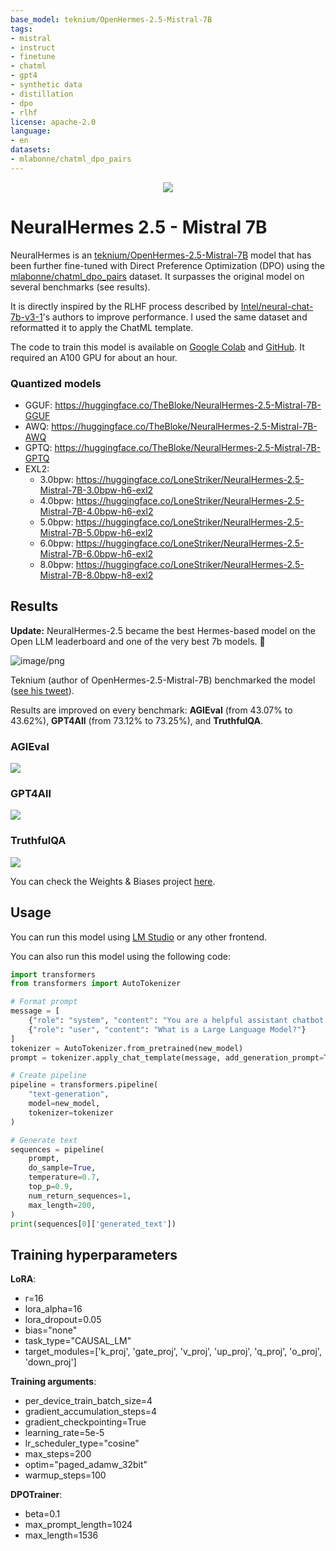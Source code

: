 ```yaml
---
base_model: teknium/OpenHermes-2.5-Mistral-7B
tags:
- mistral
- instruct
- finetune
- chatml
- gpt4
- synthetic data
- distillation
- dpo
- rlhf
license: apache-2.0
language:
- en
datasets:
- mlabonne/chatml_dpo_pairs
---
```


<center><img src="https://i.imgur.com/qIhaFNM.png"></center>

# NeuralHermes 2.5 - Mistral 7B

NeuralHermes is an [teknium/OpenHermes-2.5-Mistral-7B](https://huggingface.co/teknium/OpenHermes-2.5-Mistral-7B) model that has been further fine-tuned with Direct Preference Optimization (DPO) using the [mlabonne/chatml_dpo_pairs](https://huggingface.co/datasets/mlabonne/chatml_dpo_pairs) dataset. It surpasses the original model on several benchmarks (see results).

It is directly inspired by the RLHF process described by [Intel/neural-chat-7b-v3-1](https://huggingface.co/Intel/neural-chat-7b-v3-1)'s authors to improve performance. I used the same dataset and reformatted it to apply the ChatML template.

The code to train this model is available on [Google Colab](https://colab.research.google.com/drive/15iFBr1xWgztXvhrj5I9fBv20c7CFOPBE?usp=sharing) and [GitHub](https://github.com/mlabonne/llm-course/tree/main). It required an A100 GPU for about an hour.

### Quantized models

* GGUF: https://huggingface.co/TheBloke/NeuralHermes-2.5-Mistral-7B-GGUF
* AWQ: https://huggingface.co/TheBloke/NeuralHermes-2.5-Mistral-7B-AWQ
* GPTQ: https://huggingface.co/TheBloke/NeuralHermes-2.5-Mistral-7B-GPTQ
* EXL2:
  * 3.0bpw: https://huggingface.co/LoneStriker/NeuralHermes-2.5-Mistral-7B-3.0bpw-h6-exl2
  * 4.0bpw: https://huggingface.co/LoneStriker/NeuralHermes-2.5-Mistral-7B-4.0bpw-h6-exl2
  * 5.0bpw: https://huggingface.co/LoneStriker/NeuralHermes-2.5-Mistral-7B-5.0bpw-h6-exl2
  * 6.0bpw: https://huggingface.co/LoneStriker/NeuralHermes-2.5-Mistral-7B-6.0bpw-h6-exl2
  * 8.0bpw: https://huggingface.co/LoneStriker/NeuralHermes-2.5-Mistral-7B-8.0bpw-h8-exl2

## Results

**Update:** NeuralHermes-2.5 became the best Hermes-based model on the Open LLM leaderboard and one of the very best 7b models. 🎉

![image/png](https://cdn-uploads.huggingface.co/production/uploads/61b8e2ba285851687028d395/yWe6VBFxkHiuOlDVBXtGo.png)

Teknium (author of OpenHermes-2.5-Mistral-7B) benchmarked the model ([see his tweet](https://twitter.com/Teknium1/status/1729955709377503660)).

Results are improved on every benchmark: **AGIEval** (from 43.07% to 43.62%), **GPT4All** (from 73.12% to 73.25%), and **TruthfulQA**.

### AGIEval
![](https://i.imgur.com/7an3B1f.png)

### GPT4All
![](https://i.imgur.com/TLxZFi9.png)

### TruthfulQA
![](https://i.imgur.com/V380MqD.png)

You can check the Weights & Biases project [here](https://wandb.ai/mlabonne/NeuralHermes-2-5-Mistral-7B/overview?workspace=user-mlabonne).

## Usage

You can run this model using [LM Studio](https://lmstudio.ai/) or any other frontend.

You can also run this model using the following code:

```python
import transformers
from transformers import AutoTokenizer

# Format prompt
message = [
    {"role": "system", "content": "You are a helpful assistant chatbot."},
    {"role": "user", "content": "What is a Large Language Model?"}
]
tokenizer = AutoTokenizer.from_pretrained(new_model)
prompt = tokenizer.apply_chat_template(message, add_generation_prompt=True, tokenize=False)

# Create pipeline
pipeline = transformers.pipeline(
    "text-generation",
    model=new_model,
    tokenizer=tokenizer
)

# Generate text
sequences = pipeline(
    prompt,
    do_sample=True,
    temperature=0.7,
    top_p=0.9,
    num_return_sequences=1,
    max_length=200,
)
print(sequences[0]['generated_text'])
```


## Training hyperparameters

**LoRA**:
* r=16
* lora_alpha=16
* lora_dropout=0.05
* bias="none"
* task_type="CAUSAL_LM"
* target_modules=['k_proj', 'gate_proj', 'v_proj', 'up_proj', 'q_proj', 'o_proj', 'down_proj']

**Training arguments**:
* per_device_train_batch_size=4
* gradient_accumulation_steps=4
* gradient_checkpointing=True
* learning_rate=5e-5
* lr_scheduler_type="cosine"
* max_steps=200
* optim="paged_adamw_32bit"
* warmup_steps=100

**DPOTrainer**:
* beta=0.1
* max_prompt_length=1024
* max_length=1536